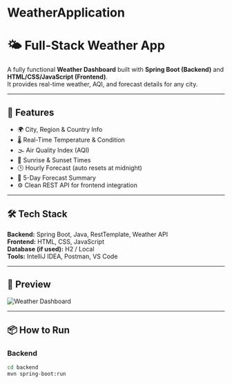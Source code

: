 # WeatherApplication
# 🌤 Full-Stack Weather App

A fully functional **Weather Dashboard** built with **Spring Boot (Backend)** and **HTML/CSS/JavaScript (Frontend)**.  
It provides real-time weather, AQI, and forecast details for any city.

---

## 🚀 Features

- 🌍 City, Region & Country Info  
- 🌡️ Real-Time Temperature & Condition  
- 🌫️ Air Quality Index (AQI)  
- 🌅 Sunrise & Sunset Times  
- 🕒 Hourly Forecast (auto resets at midnight)  
- 📆 5-Day Forecast Summary  
- ⚙️ Clean REST API for frontend integration  

---

## 🛠️ Tech Stack

**Backend:** Spring Boot, Java, RestTemplate, Weather API  
**Frontend:** HTML, CSS, JavaScript  
**Database (if used):** H2 / Local  
**Tools:** IntelliJ IDEA, Postman, VS Code

---

## 📸 Preview

![Weather Dashboard](./screenshot.png)

---

## 📦 How to Run

### Backend
```bash
cd backend
mvn spring-boot:run
